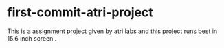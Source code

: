 # first-commit-atri-project


This is a assignment project given by atri labs and this project runs best in 15.6 inch screen .
